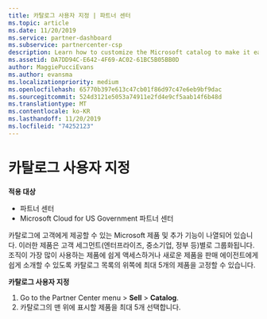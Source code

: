 ```yaml
---
title: 카탈로그 사용자 지정 | 파트너 센터
ms.topic: article
ms.date: 11/20/2019
ms.service: partner-dashboard
ms.subservice: partnercenter-csp
description: Learn how to customize the Microsoft catalog to make it easier to access the partner offers or products your organization most uses.
ms.assetid: DA7DD94C-E642-4F69-AC02-61BC5B05BB0D
author: MaggiePucciEvans
ms.author: evansma
ms.localizationpriority: medium
ms.openlocfilehash: 65770b397e613c47cb01f86d97c47e6eb9bf9dac
ms.sourcegitcommit: 524d3121e5053a74911e2fd4e9cf5aab14f6b48d
ms.translationtype: MT
ms.contentlocale: ko-KR
ms.lasthandoff: 11/20/2019
ms.locfileid: "74252123"
---
```

# <a name="customize-the-catalog"></a>카탈로그 사용자 지정

**적용 대상**

-  파트너 센터
-  Microsoft Cloud for US Government 파트너 센터


카탈로그에 고객에게 제공할 수 있는 Microsoft 제품 및 추가 기능이 나열되어 있습니다. 이러한 제품은 고객 세그먼트(엔터프라이즈, 중소기업, 정부 등)별로 그룹화됩니다. 조직이 가장 많이 사용하는 제품에 쉽게 액세스하거나 새로운 제품을 판매 에이전트에게 쉽게 소개할 수 있도록 카탈로그 목록의 위쪽에 최대 5개의 제품을 고정할 수 있습니다.

**카탈로그 사용자 지정**

1.  Go to the Partner Center menu &gt; **Sell** &gt; **Catalog**.
2.  카탈로그의 맨 위에 표시할 제품을 최대 5개 선택합니다.

 

 



